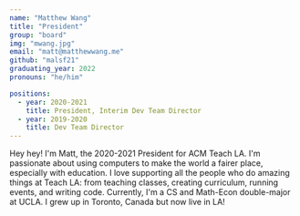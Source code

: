 ```yaml
---
name: "Matthew Wang"
title: "President"
group: "board"
img: "mwang.jpg"
email: "matt@matthewwang.me"
github: "malsf21"
graduating_year: 2022
pronouns: "he/him"

positions:
  - year: 2020-2021
    title: President, Interim Dev Team Director
  - year: 2019-2020
    title: Dev Team Director
---
```


Hey hey! I'm Matt, the 2020-2021 President for ACM Teach LA. I'm passionate about using computers to make the world a fairer place, especially with education. I love supporting all the people who do amazing things at Teach LA: from teaching classes, creating curriculum, running events, and writing code. Currently, I'm a CS and Math-Econ double-major at UCLA. I grew up in Toronto, Canada but now live in LA!
